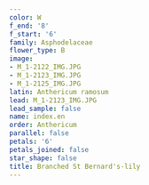 ```yaml
---
color: W
f_end: '8'
f_start: '6'
family: Asphodelaceae
flower_type: B
image:
- M_1-2122_IMG.JPG
- M_1-2123_IMG.JPG
- M_1-2125_IMG.JPG
latin: Anthericum ramosum
lead: M_1-2123_IMG.JPG
lead_sample: false
name: index.en
order: Anthericum
parallel: false
petals: '6'
petals_joined: false
star_shape: false
title: Branched St Bernard's-lily
---
```

